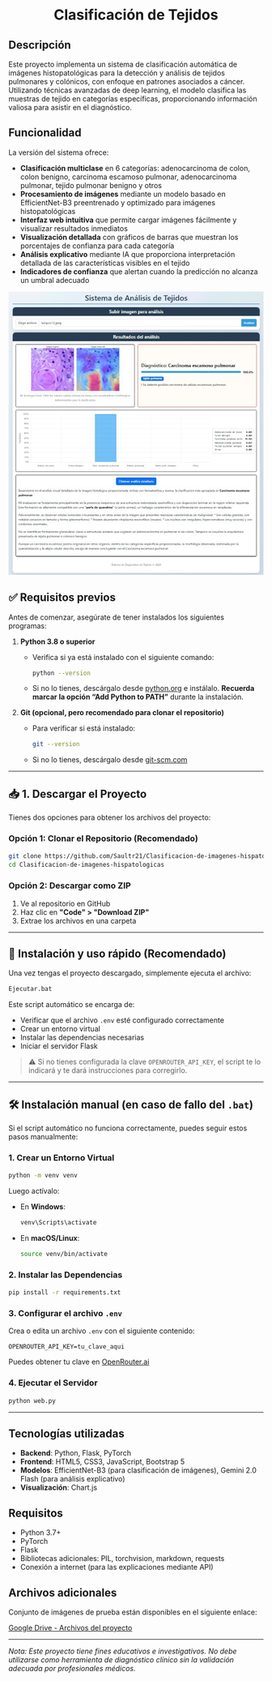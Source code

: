 
<h1 align="center">Clasificación de Tejidos</h1>

## Descripción
Este proyecto implementa un sistema de clasificación automática de imágenes histopatológicas para la detección y análisis de tejidos pulmonares y colónicos, con enfoque en patrones asociados a cáncer. Utilizando técnicas avanzadas de deep learning, el modelo clasifica las muestras de tejido en categorías específicas, proporcionando información valiosa para asistir en el diagnóstico.

## Funcionalidad 

La versión del sistema ofrece:

- **Clasificación multiclase** en 6 categorías: adenocarcinoma de colon, colon benigno, carcinoma escamoso pulmonar, adenocarcinoma pulmonar, tejido pulmonar benigno y otros
- **Procesamiento de imágenes** mediante un modelo basado en EfficientNet-B3 preentrenado y optimizado para imágenes histopatológicas
- **Interfaz web intuitiva** que permite cargar imágenes fácilmente y visualizar resultados inmediatos
- **Visualización detallada** con gráficos de barras que muestran los porcentajes de confianza para cada categoría
- **Análisis explicativo** mediante IA que proporciona interpretación detallada de las características visibles en el tejido
- **Indicadores de confianza** que alertan cuando la predicción no alcanza un umbral adecuado

<p align="center">
  <img src="Imagen.png" width="700">
</p>

## ✅ Requisitos previos

Antes de comenzar, asegúrate de tener instalados los siguientes programas:

1. **Python 3.8 o superior**  
   - Verifica si ya está instalado con el siguiente comando:
     ```bash
     python --version
     ```
   - Si no lo tienes, descárgalo desde [python.org](https://www.python.org/downloads/) e instálalo. **Recuerda marcar la opción “Add Python to PATH”** durante la instalación.

2. **Git (opcional, pero recomendado para clonar el repositorio)**  
   - Para verificar si está instalado:
     ```bash
     git --version
     ```
   - Si no lo tienes, descárgalo desde [git-scm.com](https://git-scm.com/downloads)

---

## 📥 1. Descargar el Proyecto

Tienes dos opciones para obtener los archivos del proyecto:

### Opción 1: Clonar el Repositorio (Recomendado)
```bash
git clone https://github.com/Saultr21/Clasificacion-de-imagenes-hispatologicas.git
cd Clasificacion-de-imagenes-hispatologicas
```

### Opción 2: Descargar como ZIP
1. Ve al repositorio en GitHub
2. Haz clic en **"Code" > "Download ZIP"**
3. Extrae los archivos en una carpeta

---

## 🚀 Instalación y uso rápido (Recomendado)

Una vez tengas el proyecto descargado, simplemente ejecuta el archivo:

```bash
Ejecutar.bat
```

Este script automático se encarga de:

- Verificar que el archivo `.env` esté configurado correctamente
- Crear un entorno virtual
- Instalar las dependencias necesarias
- Iniciar el servidor Flask

> ⚠️ Si no tienes configurada la clave `OPENROUTER_API_KEY`, el script te lo indicará y te dará instrucciones para corregirlo.

---

## 🛠️ Instalación manual (en caso de fallo del `.bat`)

Si el script automático no funciona correctamente, puedes seguir estos pasos manualmente:

### **1. Crear un Entorno Virtual**
```bash
python -m venv venv
```
Luego actívalo:
- En **Windows**:
  ```bash
  venv\Scripts\activate
  ```
- En **macOS/Linux**:
  ```bash
  source venv/bin/activate
  ```

### **2. Instalar las Dependencias**
```bash
pip install -r requirements.txt
```

### **3. Configurar el archivo `.env`**
Crea o edita un archivo `.env` con el siguiente contenido:

```env
OPENROUTER_API_KEY=tu_clave_aqui
```

Puedes obtener tu clave en [OpenRouter.ai](https://openrouter.ai/settings/keys)

### **4. Ejecutar el Servidor**
```bash
python web.py
```

---

## Tecnologías utilizadas
- **Backend**: Python, Flask, PyTorch
- **Frontend**: HTML5, CSS3, JavaScript, Bootstrap 5
- **Modelos**: EfficientNet-B3 (para clasificación de imágenes), Gemini 2.0 Flash (para análisis explicativo)
- **Visualización**: Chart.js

## Requisitos
- Python 3.7+
- PyTorch
- Flask
- Bibliotecas adicionales: PIL, torchvision, markdown, requests
- Conexión a internet (para las explicaciones mediante API)

## Archivos adicionales
Conjunto de imágenes de prueba están disponibles en el siguiente enlace:

[Google Drive - Archivos del proyecto](https://drive.google.com/drive/folders/1JFx5KMTbyQyqT29bFfV8iaYK07eVa-R0?usp=sharing)

---

*Nota: Este proyecto tiene fines educativos e investigativos. No debe utilizarse como herramienta de diagnóstico clínico sin la validación adecuada por profesionales médicos.*
